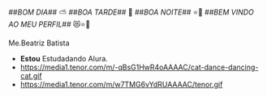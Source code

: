 ##*BOM DIA*## ⛅
##*BOA TARDE*## 🌇
##*BOA NOITE*## ⭐🌃
##*BEM VINDO AO MEU PERFIL*## 😻⭐🌙

   Me.Beatriz Batista 
   - **Estou** Estudadando Alura.
   - https://media1.tenor.com/m/-qBsG1HwR4oAAAAC/cat-dance-dancing-cat.gif
   - https://media1.tenor.com/m/w7TMG6vYdRUAAAAC/tenor.gif
